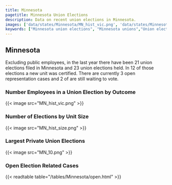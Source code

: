 ```yaml
---
title: Minnesota
pagetitle: Minnesota Union Elections
description: Data on recent union elections in Minnesota.
images: ['data/states/Minnesota/MN_hist_vic.png', 'data/states/Minnesota/MN_hist_size.png', 'data/states/Minnesota/MN_10.png']
keywords: ["Minnesota union elections", "Minnesota unions","Union elections"]
---
```

##  Minnesota

Excluding public employees, in the last year there have been 21 union elections filed in Minnesota and 23 union elections held. In 12 of those elections a new unit was certified. There are currently 3 open representation cases and 2 of are still waiting to vote.

### Number Employees in a Union Election by Outcome
{{< image src="MN_hist_vic.png" >}}

### Number of Elections by Unit Size
{{< image src="MN_hist_size.png" >}}

### Largest Private Union Elections
{{< image src="MN_10.png" >}}

### Open Election Related Cases
{{< readtable table="/tables/Minnesota/open.html" >}}

